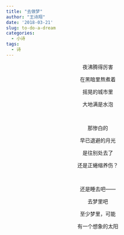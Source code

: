 ```yaml
---
title: "去做梦"
author: "王诗翔"
date: '2018-03-21'
slug: to-do-a-dream
categories:
  - 小诗
tags:
  - 诗
---
```



<!--more-->

<center>
夜沸腾得厉害

在黑暗里熬煮着

摇晃的城市里

大地满是水泡

<br>

那惨白的

早已退避的月光

是往别处去了

还是正蜷缩养伤？

<br>

还是睡去吧——

去梦里吧

至少梦里，可能

有一个想象的太阳
</center>